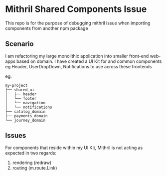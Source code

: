 # Mithril Shared Components Issue
This repo is for the purpose of debugging mithril issue when importing components from another npm package

## Scenario

I am refactoring my large monolithic application into smaller front-end web-apps based on domain.
I have created a UI Kit for and common components eg Header, UserDropDown, Notifications to use across these frontends

eg.
```
my-project
├── shared_ui
│   ├── header
│   └── footer
│   └── navigation
│   └── notifications
├── catalog_domain
├── payments_domain
└── journey_domain
```

## Issues

For components that reside within my UI Kit, Mithril is not acting as expected in two regards:
1. rendering (redraw)
1. routing (m.route.Link)
